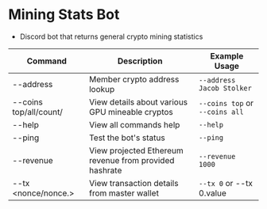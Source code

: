 # Mining Stats Bot
- Discord bot that returns general crypto mining statistics

| Command        | Description                                                          | Example Usage                  |
| -------------- | -------------------------------------------------------------------- | ------------------------------ |
| --address <member>           | Member crypto address lookup                           | `--address Jacob Stolker`      |
| --coins top/all/count/<name> | View details about various GPU mineable cryptos        | `--coins top` or `--coins all` |
| --help                       | View all commands help                                 | `--help`                       |
| --ping                       | Test the bot's status                                  | `--ping`                       |
| --revenue <megahash>         | View projected Ethereum revenue from provided hashrate | `--revenue 1000`               |
| --tx <nonce/nonce.<stat>>    | View transaction details from master wallet            | `--tx 0` or --tx 0.value       |
